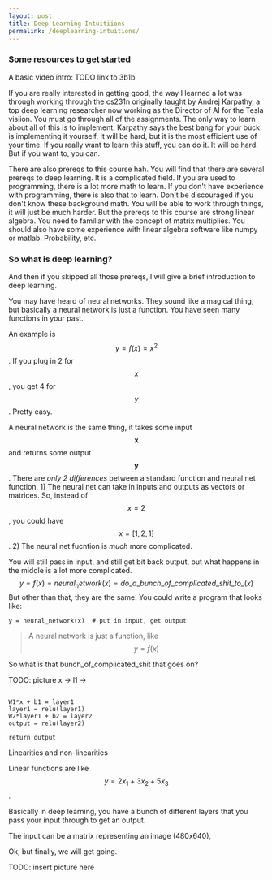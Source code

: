 ```yaml
---
layout: post
title: Deep Learning Intuitiions
permalink: /deeplearning-intuitions/
---
```


### Some resources to get started

A basic video intro: TODO link to 3b1b

If you are really interested in getting good, the way I learned a lot was
through working through the cs231n originally taught by Andrej Karpathy,
a top deep learning researcher now working as the Director of AI for the
Tesla visiion.  You must go through all of the assignments.  The only way to
learn about all of this is to implement.  Karpathy says the best bang for your
buck is implementing it yourself.  It will be hard, but it is the most
efficient use of your time.  If you really want to learn this stuff, you can
do it.  It will be hard.  But if you want to, you can.

There are also prereqs to this course hah.  You will find that there are
several prereqs to deep learning.  It is a complicated field.  If you are
used to programming, there is a lot more math to learn. If you don't have
experience with programming, there is also that to learn.  Don't be discouraged
if you don't know these background math.  You will be able to work through
things, it will just be much harder.  But the prereqs to this course are
strong linear algebra.  You need to familiar with the concept of matrix
multiplies.  You should also have some experience with linear algebra software
like numpy or matlab.  Probability, etc.


### So what is deep learning?

And then if you skipped all those prereqs, I will give a brief introduction
to deep learning.

You may have heard of neural networks.  They sound like a magical thing,
but basically a neural network is just a function.  You have seen many functions
in your past.

An example is $$y = f(x) = x^2$$.  If you plug in 2 for $$x$$, you get 4 for $$y$$.
Pretty easy.


A neural network is the same thing, it takes some input $$\textbf{x}$$ and
returns some output $$\textbf{y}$$.  There are *only 2 differences* between
a standard function and neural net function.  1) The neural net can take in
inputs and outputs as vectors or matrices. So, instead of $$x = 2$$, you could
have $$x = [1, 2, 1]$$.  2) The neural net fucntion is *much* more complicated.

You will still pass in input, and still get bit back output, but what happens
in the middle is a lot more complicated.
$$y = f(x) = neural_network(x) = do\_a\_bunch\_of\_complicated\_shit\_to\_(x)$$
But other than that, they are the same.  You could write a program that looks
like:

```
y = neural_network(x)  # put in input, get output
```

> A neural network is just a function, like $$y = f(x)$$


So what is that bunch_of_complicated_shit that goes on?

TODO: picture
x -> l1 ->

```

W1*x + b1 = layer1
layer1 = relu(layer1)
W2*layer1 + b2 = layer2
output = relu(layer2)

return output

```

Linearities and non-linearities

Linear functions are like $$y = 2x_1 + 3x_2 + 5x_3$$.


Basically in deep learning, you have a bunch of different layers that you
pass your input through to get an output.

The input can be a matrix representing an image (480x640),



Ok, but finally, we will get going.


TODO: insert picture here
